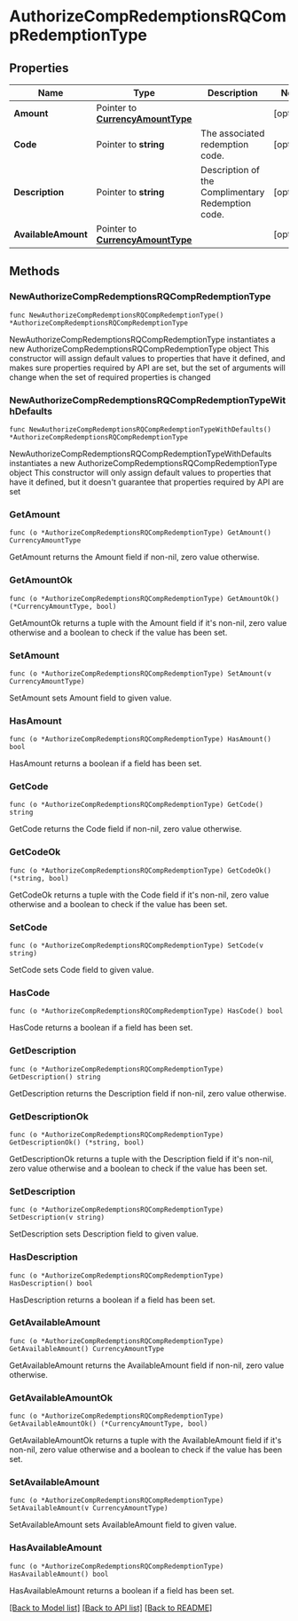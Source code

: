 # AuthorizeCompRedemptionsRQCompRedemptionType

## Properties

Name | Type | Description | Notes
------------ | ------------- | ------------- | -------------
**Amount** | Pointer to [**CurrencyAmountType**](CurrencyAmountType.md) |  | [optional] 
**Code** | Pointer to **string** | The associated redemption code. | [optional] 
**Description** | Pointer to **string** | Description of the Complimentary Redemption code. | [optional] 
**AvailableAmount** | Pointer to [**CurrencyAmountType**](CurrencyAmountType.md) |  | [optional] 

## Methods

### NewAuthorizeCompRedemptionsRQCompRedemptionType

`func NewAuthorizeCompRedemptionsRQCompRedemptionType() *AuthorizeCompRedemptionsRQCompRedemptionType`

NewAuthorizeCompRedemptionsRQCompRedemptionType instantiates a new AuthorizeCompRedemptionsRQCompRedemptionType object
This constructor will assign default values to properties that have it defined,
and makes sure properties required by API are set, but the set of arguments
will change when the set of required properties is changed

### NewAuthorizeCompRedemptionsRQCompRedemptionTypeWithDefaults

`func NewAuthorizeCompRedemptionsRQCompRedemptionTypeWithDefaults() *AuthorizeCompRedemptionsRQCompRedemptionType`

NewAuthorizeCompRedemptionsRQCompRedemptionTypeWithDefaults instantiates a new AuthorizeCompRedemptionsRQCompRedemptionType object
This constructor will only assign default values to properties that have it defined,
but it doesn't guarantee that properties required by API are set

### GetAmount

`func (o *AuthorizeCompRedemptionsRQCompRedemptionType) GetAmount() CurrencyAmountType`

GetAmount returns the Amount field if non-nil, zero value otherwise.

### GetAmountOk

`func (o *AuthorizeCompRedemptionsRQCompRedemptionType) GetAmountOk() (*CurrencyAmountType, bool)`

GetAmountOk returns a tuple with the Amount field if it's non-nil, zero value otherwise
and a boolean to check if the value has been set.

### SetAmount

`func (o *AuthorizeCompRedemptionsRQCompRedemptionType) SetAmount(v CurrencyAmountType)`

SetAmount sets Amount field to given value.

### HasAmount

`func (o *AuthorizeCompRedemptionsRQCompRedemptionType) HasAmount() bool`

HasAmount returns a boolean if a field has been set.

### GetCode

`func (o *AuthorizeCompRedemptionsRQCompRedemptionType) GetCode() string`

GetCode returns the Code field if non-nil, zero value otherwise.

### GetCodeOk

`func (o *AuthorizeCompRedemptionsRQCompRedemptionType) GetCodeOk() (*string, bool)`

GetCodeOk returns a tuple with the Code field if it's non-nil, zero value otherwise
and a boolean to check if the value has been set.

### SetCode

`func (o *AuthorizeCompRedemptionsRQCompRedemptionType) SetCode(v string)`

SetCode sets Code field to given value.

### HasCode

`func (o *AuthorizeCompRedemptionsRQCompRedemptionType) HasCode() bool`

HasCode returns a boolean if a field has been set.

### GetDescription

`func (o *AuthorizeCompRedemptionsRQCompRedemptionType) GetDescription() string`

GetDescription returns the Description field if non-nil, zero value otherwise.

### GetDescriptionOk

`func (o *AuthorizeCompRedemptionsRQCompRedemptionType) GetDescriptionOk() (*string, bool)`

GetDescriptionOk returns a tuple with the Description field if it's non-nil, zero value otherwise
and a boolean to check if the value has been set.

### SetDescription

`func (o *AuthorizeCompRedemptionsRQCompRedemptionType) SetDescription(v string)`

SetDescription sets Description field to given value.

### HasDescription

`func (o *AuthorizeCompRedemptionsRQCompRedemptionType) HasDescription() bool`

HasDescription returns a boolean if a field has been set.

### GetAvailableAmount

`func (o *AuthorizeCompRedemptionsRQCompRedemptionType) GetAvailableAmount() CurrencyAmountType`

GetAvailableAmount returns the AvailableAmount field if non-nil, zero value otherwise.

### GetAvailableAmountOk

`func (o *AuthorizeCompRedemptionsRQCompRedemptionType) GetAvailableAmountOk() (*CurrencyAmountType, bool)`

GetAvailableAmountOk returns a tuple with the AvailableAmount field if it's non-nil, zero value otherwise
and a boolean to check if the value has been set.

### SetAvailableAmount

`func (o *AuthorizeCompRedemptionsRQCompRedemptionType) SetAvailableAmount(v CurrencyAmountType)`

SetAvailableAmount sets AvailableAmount field to given value.

### HasAvailableAmount

`func (o *AuthorizeCompRedemptionsRQCompRedemptionType) HasAvailableAmount() bool`

HasAvailableAmount returns a boolean if a field has been set.


[[Back to Model list]](../README.md#documentation-for-models) [[Back to API list]](../README.md#documentation-for-api-endpoints) [[Back to README]](../README.md)


